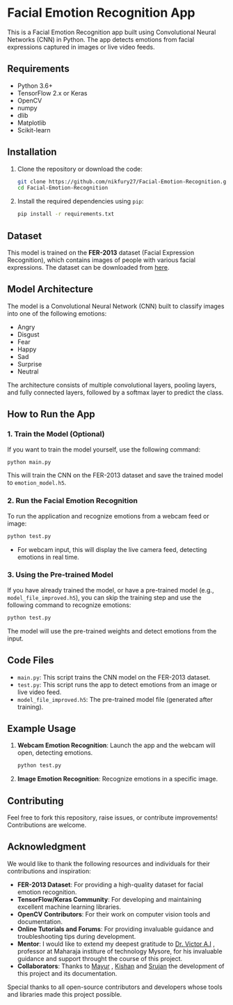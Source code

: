 # Facial Emotion Recognition App

This is a Facial Emotion Recognition app built using Convolutional Neural Networks (CNN) in Python. The app detects emotions from facial expressions captured in images or live video feeds.

## Requirements

- Python 3.6+
- TensorFlow 2.x or Keras
- OpenCV
- numpy
- dlib
- Matplotlib
- Scikit-learn

## Installation

1. Clone the repository or download the code:

    ```bash
    git clone https://github.com/nikfury27/Facial-Emotion-Recognition.git
    cd Facial-Emotion-Recognition
    ```

2. Install the required dependencies using `pip`:

    ```bash
    pip install -r requirements.txt
    ```

## Dataset

This model is trained on the **FER-2013** dataset (Facial Expression Recognition), which contains images of people with various facial expressions. The dataset can be downloaded from [here](https://www.kaggle.com/datasets/msambare/fer2013).

## Model Architecture

The model is a Convolutional Neural Network (CNN) built to classify images into one of the following emotions:

- Angry
- Disgust
- Fear
- Happy
- Sad
- Surprise
- Neutral

The architecture consists of multiple convolutional layers, pooling layers, and fully connected layers, followed by a softmax layer to predict the class.

## How to Run the App

### 1. Train the Model (Optional)

If you want to train the model yourself, use the following command:

```bash
python main.py
```

This will train the CNN on the FER-2013 dataset and save the trained model to `emotion_model.h5`.

### 2. Run the Facial Emotion Recognition

To run the application and recognize emotions from a webcam feed or image:

```bash
python test.py
```

- For webcam input, this will display the live camera feed, detecting emotions in real time.

### 3. Using the Pre-trained Model

If you have already trained the model, or have a pre-trained model (e.g., `model_file_improved.h5`), you can skip the training step and use the following command to recognize emotions:

```bash
python test.py
```

The model will use the pre-trained weights and detect emotions from the input.

## Code Files

- `main.py`: This script trains the CNN model on the FER-2013 dataset.
- `test.py`: This script runs the app to detect emotions from an image or live video feed.
- `model_file_improved.h5`: The pre-trained model file (generated after training).

## Example Usage

1. **Webcam Emotion Recognition**: Launch the app and the webcam will open, detecting emotions.

    ```bash
    python test.py
    ```

2. **Image Emotion Recognition**: Recognize emotions in a specific image.


## Contributing

Feel free to fork this repository, raise issues, or contribute improvements! Contributions are welcome.


## Acknowledgment

We would like to thank the following resources and individuals for their contributions and inspiration:

- **FER-2013 Dataset**: For providing a high-quality dataset for facial emotion recognition.
- **TensorFlow/Keras Community**: For developing and maintaining excellent machine learning libraries.
- **OpenCV Contributors**: For their work on computer vision tools and documentation.
- **Online Tutorials and Forums**: For providing invaluable guidance and troubleshooting tips during development.
- **Mentor**: I would like to extend my deepest gratitude to <a href="https://github.com/Victor-Ikechukwu">Dr. Victor A.I</a> , professor at Maharaja institure of technology Mysore, for his invaluable guidance and support throught the course of this project.
- **Collaborators**: Thanks to <a href="https://github.com/Mayurx75">Mayur</a> , <a href="https://github.com/km1000101">Kishan</a> and <a href="https://github.com/SrujanVN"> Srujan</a> the development of this project and its documentation.

Special thanks to all open-source contributors and developers whose tools and libraries made this project possible.
